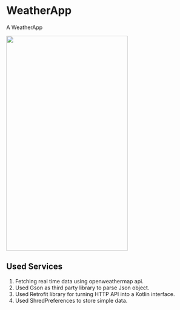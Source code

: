 # WeatherApp
A WeatherApp 


<img src="https://user-images.githubusercontent.com/96485464/231683184-0ba829e0-f8b4-4133-843c-7043dca293c7.jpg"  width="320" height="568">

##  Used Services
1. Fetching real time data using openweathermap api.
2. Used Gson as third party library to parse Json object.
3. Used Retrofit library for turning HTTP API into a Kotlin interface.
4. Used ShredPreferences to store simple data.
